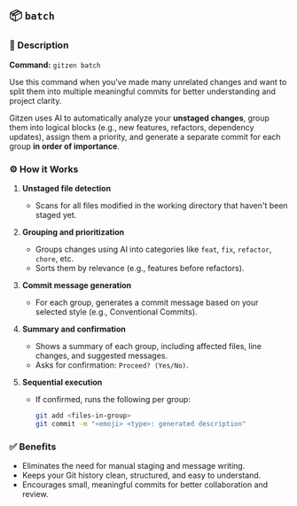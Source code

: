 ## 📦 `batch`

### 📌 Description

**Command:** `gitzen batch`

Use this command when you've made many unrelated changes and want to split them into multiple meaningful commits for better understanding and project clarity.

Gitzen uses AI to automatically analyze your **unstaged changes**, group them into logical blocks (e.g., new features, refactors, dependency updates), assign them a priority, and generate a separate commit for each group **in order of importance**.

### ⚙️ How it Works

1. **Unstaged file detection**

   * Scans for all files modified in the working directory that haven't been staged yet.

2. **Grouping and prioritization**

   * Groups changes using AI into categories like `feat`, `fix`, `refactor`, `chore`, etc.
   * Sorts them by relevance (e.g., features before refactors).

3. **Commit message generation**

   * For each group, generates a commit message based on your selected style (e.g., Conventional Commits).

4. **Summary and confirmation**

   * Shows a summary of each group, including affected files, line changes, and suggested messages.
   * Asks for confirmation: `Proceed? (Yes/No)`.

5. **Sequential execution**

   * If confirmed, runs the following per group:

     ```bash
     git add <files-in-group>
     git commit -m "<emoji> <type>: generated description"
     ```

### ✅ Benefits

* Eliminates the need for manual staging and message writing.
* Keeps your Git history clean, structured, and easy to understand.
* Encourages small, meaningful commits for better collaboration and review.

